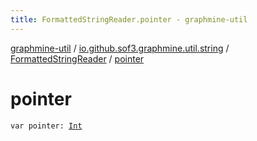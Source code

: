 ```yaml
---
title: FormattedStringReader.pointer - graphmine-util
---
```


[graphmine-util](../../index.html) / [io.github.sof3.graphmine.util.string](../index.html) / [FormattedStringReader](index.html) / [pointer](./pointer.html)

# pointer

`var pointer: `[`Int`](https://kotlinlang.org/api/latest/jvm/stdlib/kotlin/-int/index.html)